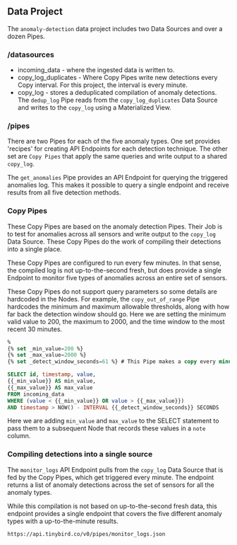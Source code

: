 ## Data Project

The `anomaly-detection` data project includes two Data Sources and over a dozen Pipes. 

### /datasources
* incoming_data - where the ingested data is written to. 
* copy_log_duplicates - Where Copy Pipes write new detections every Copy interval. For this project, the interval is every minute. 
* copy_log - stores a deduplicated compilation of anomaly detections. The `dedup_log` Pipe reads from the `copy_log_duplicates` Data Source and writes to the `copy_log` using a Materialized View. 

### /pipes 

There are two Pipes for each of the five anomaly types. One set provides 'recipes' for creating API Endpoints for each detection technique. The other set are `Copy Pipes` that apply the same queries and write output to a shared `copy_log`. 

The `get_anomalies` Pipe provides an API Endpoint for querying the triggered anomalies log. This makes it possible to query a single endpoint and receive results from all five detection methods.  


### Copy Pipes

These Copy Pipes are based on the anomaly detection Pipes. Their Job is to test for anomalies across all sensors and write output to the `copy_log` Data Source. These Copy Pipes do the work of compiling their detections into a single place. 

These Copy Pipes are configured to run every few minutes. In that sense, the compiled log is not up-to-the-second fresh, but does provide a single Endpoint to monitor five types of anomalies across an entire set of sensors. 

These Copy Pipes do not support query parameters so some details are hardcoded in the Nodes. For example, the `copy_out_of_range` Pipe hardcodes the minimum and maximum allowable thresholds, along with how far back the detection window should go. Here we are setting the minimum valid value to 200, the maximum to 2000, and the time window to the most recent 30 minutes. 

```sql
%
{% set _min_value=200 %}
{% set _max_value=2000 %}
{% set _detect_window_seconds=61 %} # This Pipe makes a copy every minute, so selecting events since last copy plus one minute. 

SELECT id, timestamp, value, 
{{_min_value}} AS min_value, 
{{_max_value}} AS max_value
FROM incoming_data
WHERE (value < {{_min_value}} OR value > {{_max_value}}) 
AND timestamp > NOW() - INTERVAL {{_detect_window_seconds}} SECONDS
```
Here we are adding `min_value` and `max_value` to the SELECT statement to pass them to a subsequent Node that records these values in a `note` column. 

### Compiling detections into a single source  

The `monitor_logs` API Endpoint pulls from the `copy_log` Data Source that is fed by the Copy Pipes, which get triggered every minute. The endpoint returns a list of anomaly detections across the set of sensors for all the anomaly types.  

While this compilation is not based on up-to-the-second fresh data, this endpoint provides a single endpoint that covers the five different anomaly types with a up-to-the-minute results.  

`https://api.tinybird.co/v0/pipes/monitor_logs.json`


